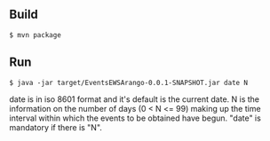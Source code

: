 ## Build
```
$ mvn package
```

## Run
```
$ java -jar target/EventsEWSArango-0.0.1-SNAPSHOT.jar date N 
``` 
date is in iso 8601 format and it's default is the current date. N is the information on the number of days (0 < N <= 99) making up the time interval within which the events to be obtained have begun. "date" is mandatory if there is "N".
